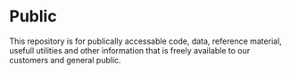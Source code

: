 # Public

This repository is for publically accessable code, data, reference material, usefull utilities and other information that is freely available to our customers and general public.
